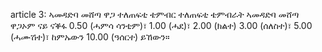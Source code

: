 article 3: ኣመዳድባ መሸጣ ዋጋ ተለጠፍቲ ቴምብር
ተለጠፍቲ ቴምብራት ኣመዳድባ መሸጣ ዋጋኦም ናይ ናቕፋ 0.50 (ሓምሳ ሳንቲም)፣ 1.00 (ሓደ)፣ 2.00 (ክልተ) 3.00 (ሰለስተ)፣ 5.00 (ሓሙሽተ)፣ ከምኡውን 10.00 (ዓሰርተ) ይኸውን።
<ul>
</ul>